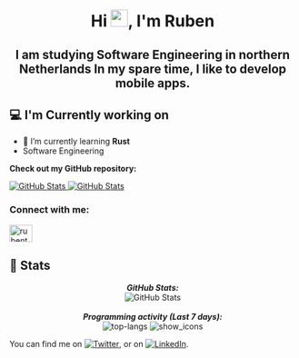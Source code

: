 
<h1 align="center">Hi <img src="https://raw.githubusercontent.com/MartinHeinz/MartinHeinz/master/wave.gif" width="30px">, I'm Ruben</h1>
<h2 align="center">I am studying Software Engineering in northern Netherlands In my spare time, I like to develop mobile apps.</h3>



<h2>💻 I'm Currently working on</h2>

- 🌱 I’m currently learning **Rust**
- Software Engineering


__Check out my GitHub repository:__

<div>
  <p>
    <a href="https://github.com/pterodactyl-app/Pterodactyl-app">
      <img src="https://github-readme-stats.vercel.app/api/pin/?username=Pterodactyl-app&repo=Pterodactyl-app" alt="GitHub Stats" />
    </a>
    <a href="https://github.com/Caeli-technologies/rotary_nl_rye">
      <img src="https://github-readme-stats.vercel.app/api/pin/?username=Caeli-technologies&repo=rotary_nl_rye" alt="GitHub Stats" />
    </a>
  </p>
</div>

<h3 align="left">Connect with me:</h3>
<p align="left">
<a href="https://linkedin.com/in/rubentalstra/" target="blank"><img align="center" src="https://raw.githubusercontent.com/rahuldkjain/github-profile-readme-generator/master/src/images/icons/Social/linked-in-alt.svg" alt="rubentalstra" height="30" width="40" /></a>
</p>

<h2>👀 Stats</h2>

<div>
  
  <p align="center">
  <b><em>GitHub Stats:</em></b> <br/>
    <img src="https://github-readme-streak-stats.herokuapp.com/?user=rubentalstra" alt="GitHub Stats" /> <br/><br/>
  <b><em>Programming activity (Last 7 days):</em></b> <br/>
    <img src="https://github-readme-stats.vercel.app/api/top-langs/?username=rubentalstra&layout=compact&hide_border=true" alt="top-langs" />
    <img src="https://github-readme-stats.vercel.app/api?username=rubentalstra&show_icons=true&hide_border=true" alt="show_icons" />


  </p>
</div>




<!-- Actual text -->

You can find me on [![Twitter][1.2]][1], or on [![LinkedIn][2.2]][2].

<!-- Icons -->

[1.2]: http://i.imgur.com/wWzX9uB.png (twitter icon without padding)
[2.2]: https://raw.githubusercontent.com/MartinHeinz/MartinHeinz/master/linkedin-3-16.png (LinkedIn icon without padding)

<!-- Links to your social media accounts -->

[1]: https://twitter.com/R_Talstra
[2]: https://www.linkedin.com/in/rubentalstra/
